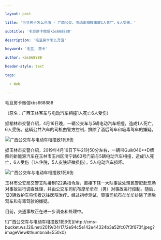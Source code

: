 ---
layout: post
title: '毛豆房卡怎么充值 - 广西公交、电动车相撞事故1人死亡，6人受伤。'
subtitle: '毛豆房卡微信kbs668888'
description: '毛豆房卡怎么充值'
keyword: '毛豆, 房卡'
author: kbs668888
header-style: text
tags:
  - Web
---
毛豆房卡微信kbs668888

（原名：广西玉林客车与电动汽车相撞1人死亡6人受伤）

据榆林市交警介绍，4月16日晚，一辆公交车与5辆电动汽车相撞，造成1人死亡，6人受伤。这辆公共汽车的司机由警方控制，排除了酒后驾车和吸毒驾车的嫌疑。

![广西公交车与电动车相撞致1死6伤](http://dingyue.ws.126.net/85iLWXGHcMQKbwPzeNR2aAbvsditfDbMIzTQW6cpw7Gkk1555470560303.jpg)

据玉林市交警介绍，2019年4月16日下午21时50分左右，一辆带Guik040**D牌照的新能源汽车在玉林市玉州区清宁路63号门前与5辆电动汽车相撞，造成1人死亡，6人受伤（1人住院，5人皮肤轻微损伤），5人电动汽车损坏。

![广西公交车与电动车相撞致1死6伤](http://dingyue.ws.126.net/3BDAMna852ef1ncsWE3=SJmNttQFiuq5abjdy0wx81Ugw1555470560305compressflag.jpg)

玉林市公安局交警支队接到122条指令后，直接下辖一大队事故处理民警赶赴现场对事故进行调查处理，并由公交车司机布摩牟牟牟（男）对事故进行控制。随后，120辆救护车将伤者送往医院治疗。经过初步测试，肇事司机布牟牟牟排除了酒后驾车和有毒驾驶的嫌疑。

目前，交通事故正在进一步调查和处理中。

![广西公交车与电动车相撞致1死6伤](http://cms-
bucket.ws.126.net/2019/04/17/2e94c5e142e44324b3a52fc07f3f673f.jpeg?imageView&thumbnail=550x0)  

  

